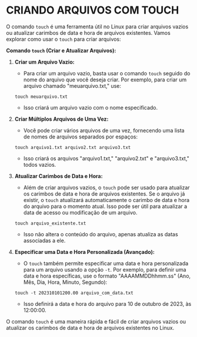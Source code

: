 # CRIANDO ARQUIVOS COM TOUCH
O comando `touch` é uma ferramenta útil no Linux para criar arquivos vazios ou atualizar carimbos de data e hora de arquivos existentes. Vamos explorar como usar o `touch` para criar arquivos:

**Comando `touch` (Criar e Atualizar Arquivos):**

1. **Criar um Arquivo Vazio:**

   - Para criar um arquivo vazio, basta usar o comando `touch` seguido do nome do arquivo que você deseja criar. Por exemplo, para criar um arquivo chamado "meuarquivo.txt," use:
   
   ```
   touch meuarquivo.txt
   ```

   - Isso criará um arquivo vazio com o nome especificado.

2. **Criar Múltiplos Arquivos de Uma Vez:**

   - Você pode criar vários arquivos de uma vez, fornecendo uma lista de nomes de arquivos separados por espaços:
   
   ```
   touch arquivo1.txt arquivo2.txt arquivo3.txt
   ```

   - Isso criará os arquivos "arquivo1.txt," "arquivo2.txt" e "arquivo3.txt," todos vazios.

3. **Atualizar Carimbos de Data e Hora:**

   - Além de criar arquivos vazios, o `touch` pode ser usado para atualizar os carimbos de data e hora de arquivos existentes. Se o arquivo já existir, o `touch` atualizará automaticamente o carimbo de data e hora do arquivo para o momento atual. Isso pode ser útil para atualizar a data de acesso ou modificação de um arquivo.

   ```
   touch arquivo_existente.txt
   ```

   - Isso não altera o conteúdo do arquivo, apenas atualiza as datas associadas a ele.

4. **Especificar uma Data e Hora Personalizada (Avançado):**

   - O `touch` também permite especificar uma data e hora personalizada para um arquivo usando a opção `-t`. Por exemplo, para definir uma data e hora específicas, use o formato "AAAAMMDDhhmm.ss" (Ano, Mês, Dia, Hora, Minuto, Segundo):

   ```
   touch -t 202310101200.00 arquivo_com_data.txt
   ```

   - Isso definirá a data e hora do arquivo para 10 de outubro de 2023, às 12:00:00.

O comando `touch` é uma maneira rápida e fácil de criar arquivos vazios ou atualizar os carimbos de data e hora de arquivos existentes no Linux. 